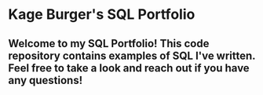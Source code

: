 # Kage Burger's SQL Portfolio

## Welcome to my SQL Portfolio! This code repository contains examples of SQL I've written. Feel free to take a look and reach out if you have any questions!
